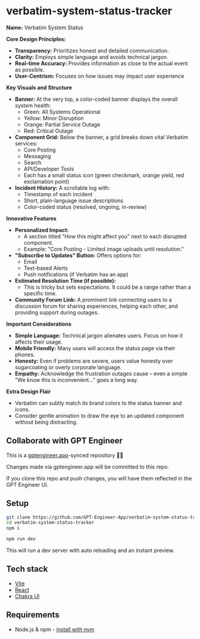# verbatim-system-status-tracker

**Name:** Verbatim System Status

**Core Design Principles:**

* **Transparency:**  Prioritizes honest and detailed communication.
* **Clarity:** Employs simple language and avoids technical jargon.
* **Real-time Accuracy:**  Provides information as close to the actual event as possible.
* **User-Centrism:**  Focuses on how issues may impact user experience

**Key Visuals and Structure**

* **Banner:**  At the very top, a color-coded banner displays the overall system health:
    * Green: All Systems Operational 
    * Yellow: Minor Disruption  
    * Orange: Partial Service Outage
    * Red: Critical Outage
* **Component Grid:** Below the banner, a grid breaks down vital Verbatim services:
    *  Core Posting 
    *  Messaging
    *  Search
    *  API/Developer Tools
    *  Each has a small status icon (green checkmark, orange yield, red exclamation point)  
* **Incident History:**  A scrollable log with:
    * Timestamp of each incident
    * Short, plain-language issue descriptions
    * Color-coded status (resolved, ongoing, in-review)

**Innovative Features**

* **Personalized Impact:**  
    * A section titled "How this might affect you" next to each disrupted component. 
     * Example: "Core Posting - Limited image uploads until resolution."
* **"Subscribe to Updates" Button:**  Offers options for:
    *  Email
    *  Text-based Alerts
    *  Push notifications (if Verbatim has an app)
* **Estimated Resolution Time (if possible):** 
    *  This is tricky but sets expectations. It could be a range rather than a specific time.
* **Community Forum Link:**  A prominent link connecting users to a discussion forum for sharing experiences, helping each other, and providing support during outages.

**Important Considerations**

* **Simple Language:**  Technical jargon alienates users. Focus on how it affects their usage.
* **Mobile Friendly:**  Many users will access the status page via their phones.
* **Honesty:**  Even if problems are severe, users value honesty over sugarcoating or overly corporate language.
* **Empathy:** Acknowledge the frustration outages cause – even a simple "We know this is inconvenient..." goes a long way. 

**Extra Design Flair**

* Verbatim can subtly match its brand colors to the status banner and icons.  
* Consider gentle animation to draw the eye to an updated component without being distracting.

## Collaborate with GPT Engineer

This is a [gptengineer.app](https://gptengineer.app)-synced repository 🌟🤖

Changes made via gptengineer.app will be committed to this repo.

If you clone this repo and push changes, you will have them reflected in the GPT Engineer UI.

## Setup

```sh
git clone https://github.com/GPT-Engineer-App/verbatim-system-status-tracker.git
cd verbatim-system-status-tracker
npm i
```

```sh
npm run dev
```

This will run a dev server with auto reloading and an instant preview.

## Tech stack

- [Vite](https://vitejs.dev/)
- [React](https://react.dev/)
- [Chakra UI](https://chakra-ui.com/)

## Requirements

- Node.js & npm - [install with nvm](https://github.com/nvm-sh/nvm#installing-and-updating)
